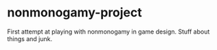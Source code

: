 # nonmonogamy-project
First attempt at playing with nonmonogamy in game design.
Stuff about things and junk.
